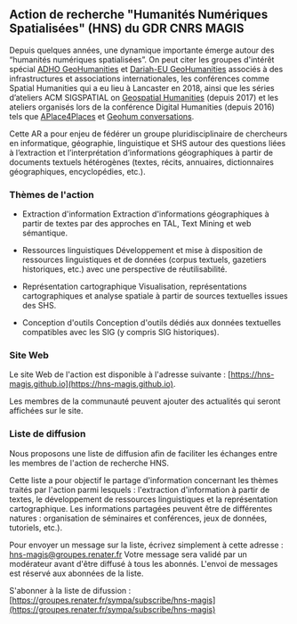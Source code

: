 ## Action de recherche "Humanités Numériques Spatialisées" (HNS) du GDR CNRS MAGIS



Depuis quelques années, une dynamique importante émerge autour des “humanités numériques spatialisées”.
On peut citer les groupes d'intérêt spécial [​ADHO GeoHumanities](https://geohumanities.org/?p=115) et ​[Dariah-EU GeoHumanities](https://www.dariah.eu/activities/working-groups/geohumanities/) associés à des infrastructures et associations internationales, les conférences comme ​Spatial Humanities qui a eu lieu à Lancaster en 2018, ainsi que les séries d’ateliers ​ACM SIGSPATIAL on [Geospatial Humanities](https://ludovicmoncla.github.io/sigspatial-geohumanities-2023/) (depuis 2017) et les ateliers organisés lors de la conférence Digital Humanities (depuis 2016) tels que [​APlace4Places](http://aplace4places.github.io) et ​[Geohum conversations​](https://geohumanities.org/?p=115).


Cette AR a pour enjeu de fédérer un groupe pluridisciplinaire de chercheurs en informatique, géographie, linguistique et SHS autour des questions liées à l’extraction et l’interprétation d’informations géographiques à partir de documents textuels hétérogènes ​(textes, récits, annuaires, dictionnaires géographiques, encyclopédies, etc.)​.


### Thèmes de l'action

* Extraction d'information
Extraction d'informations géographiques à partir de textes par des approches en TAL, Text Mining et web sémantique.

* Ressources linguistiques
Développement et mise à disposition de ressources linguistiques et de données (corpus textuels, gazetiers historiques, etc.) avec une perspective de réutilisabilité.

* Représentation cartographique
Visualisation, représentations cartographiques et analyse spatiale à partir de sources textuelles issues des SHS.

* Conception d'outils
Conception d'outils dédiés aux données textuelles compatibles avec les SIG (y compris SIG historiques).


### Site Web

Le site Web de l'action est disponible à l'adresse suivante : [https://hns-magis.github.io](https://hns-magis.github.io).

Les membres de la communauté peuvent ajouter des actualités qui seront affichées sur le site.



### Liste de diffusion

Nous proposons une liste de diffusion afin de faciliter les échanges entre les membres de l'action de recherche HNS.

Cette liste a pour objectif le partage d'information concernant les thèmes traités par l'action parmi lesquels : l'extraction d'information à partir de textes, le développement de ressources linguistiques et la représentation cartographique.
Les informations partagées peuvent être de différentes natures : organisation de séminaires et conférences, jeux de données, tutoriels, etc.).


Pour envoyer un message sur la liste, écrivez simplement à cette adresse : hns-magis@groupes.renater.fr 
Votre message sera validé par un modérateur avant d'être diffusé à tous les abonnés. L'envoi de messages est réservé aux abonnées de la liste.


S'abonner à la liste de difussion : [https://groupes.renater.fr/sympa/subscribe/hns-magis](https://groupes.renater.fr/sympa/subscribe/hns-magis)
